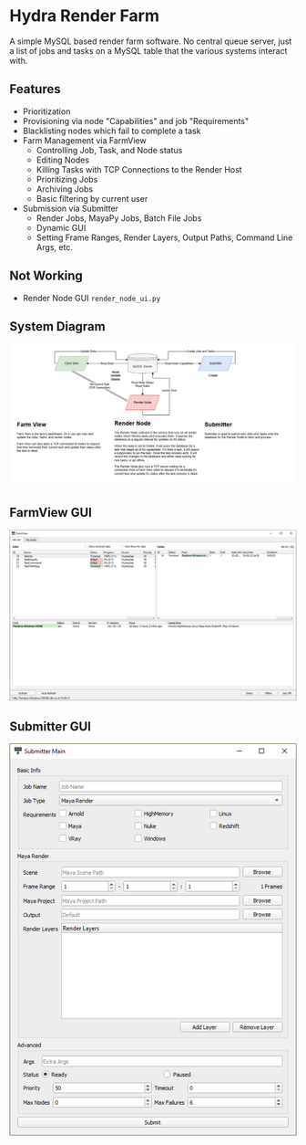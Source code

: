 # Hydra Render Farm
A simple MySQL based render farm software. No central queue server, just a list of jobs and tasks on a MySQL table that
the various systems interact with. 

## Features
* Prioritization 
* Provisioning via node "Capabilities" and job "Requirements"
* Blacklisting nodes which fail to complete a task
* Farm Management via FarmView
  * Controlling Job, Task, and Node status
  * Editing Nodes
  * Killing Tasks with TCP Connections to the Render Host
  * Prioritizing Jobs
  * Archiving Jobs
  * Basic filtering by current user
* Submission via Submitter
  * Render Jobs, MayaPy Jobs, Batch File Jobs
  * Dynamic GUI
  * Setting Frame Ranges, Render Layers, Output Paths, Command Line Args, etc. 

## Not Working
* Render Node GUI `render_node_ui.py`

## System Diagram
![Hydra Diagram](docs/hydra_diagram.png?raw=true "Diagram")

## FarmView GUI
![FarmView GUI Screenshot](docs/farmview.png?raw=true "FarmView GUI")

## Submitter GUI
![Submitter GUI Screenshot](docs/submitter.png?raw=true "Submitter GUI")